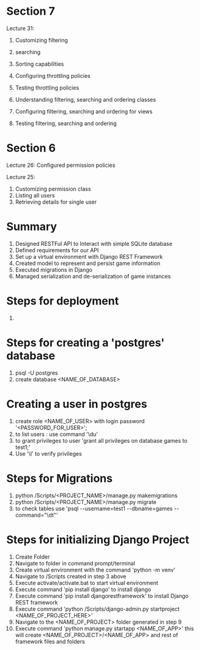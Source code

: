 Section 7
============================
Lecture 31:
1. Customizing filtering
2. searching
3. Sorting capabilities


1. Configuring throttling policies
2. Testing throttling policies
3. Understanding filtering, searching and ordering classes
4. Configuring filtering, searching and ordering for views
5. Testing filtering, searching and ordering

Section 6
============================
Lecture 26:
Configured permission policies

Lecture 25:
1. Customizing permission class
2. Listing all users
3. Retrieving details for single user

Summary
============================

1. Designed RESTFul API to Interact with simple SQLite database
2. Defined requirements for our API
3. Set up a virtual environment with Django REST Framework
4. Created model to represent and persist game information
5. Executed migrations in Django
6. Managed serialization and de-serialization of game instances


Steps for deployment
=====================
1.

Steps for creating a 'postgres' database
=========================================
1. psql -U postgres
2. create database <NAME_OF_DATABASE>

Creating a user in postgres
============================
1. create role <NAME_OF_USER> with login password '<PASSWORD_FOR_USER>';
2. to list users : use command '\du'
3. to grant privileges to user 'grant all privileges on database games to test1;'
4. Use '\l' to verify privileges

Steps for Migrations
=====================
1. python <SOURCE>/Scripts/<PROJECT_NAME>/manage.py makemigrations
2. python <SOURCE>/Scripts/<PROJECT_NAME>/manage.py migrate
3. to check tables use 'psql --username=test1 --dbname=games --command="\dt"'

Steps for initializing Django Project
=====================================

1. Create Folder
2. Navigate to folder in command prompt/terminal
3. Create virtual environment with the command 'python -m venv'
4. Navigate to <Path/><Folder>/Scripts created in step 3 above
5. Execute activate/activate.bat to start virtual environment
6. Execute command 'pip install django' to install django
7. Execute command 'pip install djangorestframework' to install Django REST framework
8. Execute command 'python <Path/><Folder>/Scripts/django-admin.py startproject <NAME_OF_PROJECT_HERE>'
9. Navigate to the <NAME_OF_PROJECT> folder generated in step 9
10. Execute command 'python manage.py startapp <NAME_OF_APP>' this will create <NAME_OF_PROJECT>/<NAME_OF_APP> and rest of framework files and folders
